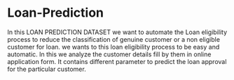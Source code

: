 # Loan-Prediction
In this LOAN PREDICTION DATASET we want to automate the Loan eligibility process to reduce the classification of genuine customer or a non eligible customer for loan. we wants to this loan eligibility process to be easy and automatic. In this we analyze the customer details fill by them in online application form. It contains different parameter to predict the loan approval for the particular customer.
